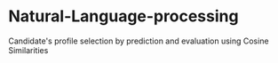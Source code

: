# Natural-Language-processing
Candidate's profile selection by prediction and evaluation using Cosine Similarities
